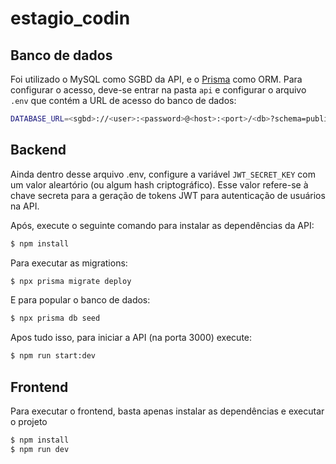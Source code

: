 # estagio_codin

## Banco de dados
Foi utilizado o MySQL como SGBD da API, e o [Prisma](https://www.prisma.io/) como ORM. Para configurar o acesso, deve-se entrar na pasta `api` e
configurar o arquivo `.env` que contém a URL de acesso do banco de dados:
```bash
DATABASE_URL=<sgbd>://<user>:<password>@<host>:<port>/<db>?schema=public
```
## Backend
Ainda dentro desse arquivo .env, configure a variável `JWT_SECRET_KEY` com um valor aleartório (ou algum hash criptográfico). Esse valor refere-se
à chave secreta para a geração de tokens JWT para autenticação de usuários na API.

Após, execute o seguinte comando para instalar as dependências da API:
```bash
$ npm install
```
Para executar as migrations:
```bash
$ npx prisma migrate deploy
``` 
E para popular o banco de dados:
```bash
$ npx prisma db seed
```
Apos tudo isso, para iniciar a API (na porta 3000) execute:
```bash
$ npm run start:dev
```
## Frontend
Para executar o frontend, basta apenas instalar as dependências e executar o projeto
```bash
$ npm install
$ npm run dev
```
